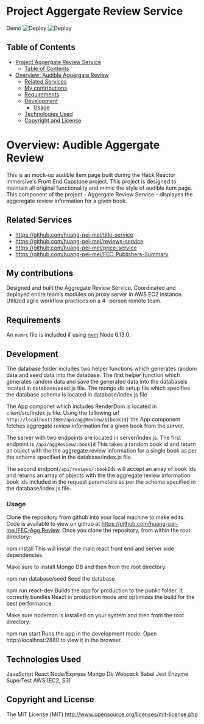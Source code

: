 # Project Aggergate Review Service
Demo
![Deploy](https://github.com/huang-pei-mei/FEC-Agg.Review/blob/master/Aggregate%20Review%201.jpg)
![Deploy](https://github.com/huang-pei-mei/FEC-Agg.Review/blob/master/Aggregate%20Review%202.jpg)
## Table of Contents
- [Project Aggergate Review Service](#project-aggergate-review-service)
  - [Table of Contents](#table-of-contents)
- [Overview: Audible Aggergate Review](#overview-audible-aggergate-review)
  - [Related Services](#related-services)
  - [My contributions](#my-contributions)
  - [Requirements](#requirements)
  - [Development](#development)
    - [Usage](#usage)
  - [Technologies Used](#technologies-used)
  - [Copyright and License](#copyright-and-license)


# Overview: Audible Aggergate Review
This is an mock-up audible item page built during the Hack Reactor immersive's Front End Capstone project. This project is designed to maintain all original functionality and mimic the style of audible item page. This component of the project - Aggergate Review Service - displayes the aggeregate review information for a given book.

## Related Services

 - https://github.com/huang-pei-mei/title-service
 - https://github.com/huang-pei-mei/reviews-service
 - https://github.com/huang-pei-mei/price-service
 - https://github.com/huang-pei-mei/FEC-Publishers-Summary

## My contributions
Designed and built the Aggregate Review Service.
Coordinated and deployed entire team’s modules on proxy server in AWS EC2 instance.
Utilized agile workflow practices on a 4 -person remote team.

## Requirements
An `nvmrc` file is included if using [nvm](https://github.com/creationix/nvm)
Node 6.13.0.

## Development
The database folder includes two helper functions which generates random data and seed data into the database. The first helper function which generates random data and save the generated data into the databaseis located in database/seed.js file. The mongo db setup file which specifies the database schema is located in database/index.js file

The App componet which includes RenderDom is located in client/src/index.js file. Using the following url `http://localhost:2880/api/aggReview/${bookId}` the App component fetches aggregate review information for a given book from the server.

The server with two endpoints are located in server/index.js. The first endpoint is `/api/aggReview/:bookId` This takes a random book id and return an object with the the aggregate review information for a single book as per the schema specified in the database/index.js file.

The second endpont`/api/reviews/:bookIds` will accept an array of book ids and returns an array of objects with the the aggregate review information book ids included in the request parameters as per the schema specified in the database/index.js file.

### Usage
Clone the repository from github into your local machine to make edits.
Code is available to view on github at https://github.com/huang-pei-mei/FEC-Agg.Review.
Once you clone the repository, from within the root directory:

npm install
This will install the main react front end and server side dependencies.


Make sure to install Mongo DB and then from the root directory:

npm run database/seed
Seed the database

npm run react-dev
Builds the app for production to the public folder. It correctly bundles React in production mode and optimizes the build for the best performance.

Make sure nodemon is installed on your system and then from the root directory:

npm run start
Runs the app in the development mode. Open http://localhost:2880 to view it in the browser.

## Technologies Used
  JavaScript
  React
  Node/Express
  Mongo Db
  Webpack
  Babel
  Jest
  Enzyme
  SuperTest
  AWS (EC2, S3)


## Copyright and License
The MIT License (MIT) http://www.opensource.org/licenses/mit-license.php








<!-- ### Installing
Clone the repository from github onto your local machine to make edits. However page will not run locally with data because the service routes are directed to an AWS EC2 instance

Code is available to view on github at https://github.com/huang-pei-mei/FEC-Agg.Review.

Run the following commands from within the root directory to run the services in your local machione once you pulle down the repository(alternatively you can follow the steps below):

```bash
fork 'https://github.com/huang-pei-mei/FEC-Agg.Review'
git clone /path/to/clone.git
cd FEC-Agg.Review
npm install
npm run server
 -->
```



